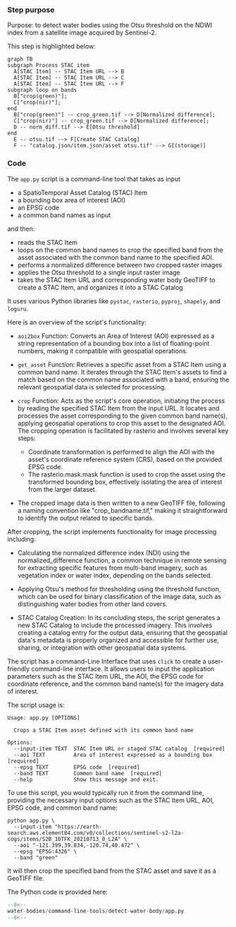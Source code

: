 ### Step purpose 

Purpose: to detect water bodies using the Otsu threshold on the NDWI index from a satellite image acquired by Sentinel-2. 

This step is highlighted below:

``` mermaid
graph TB
subgraph Process STAC item
  A[STAC Item] -- STAC Item URL --> B
  A[STAC Item] -- STAC Item URL --> C
  A[STAC Item] -- STAC Item URL --> F
subgraph loop on bands
  B["crop(green)"];
  C["crop(nir)"];
end
  B["crop(green)"] -- crop_green.tif --> D[Normalized difference];
  C["crop(nir)"] -- crop_green.tif --> D[Normalized difference];
  D -- norm_diff.tif --> E[Otsu threshold]
end
  E -- otsu.tif --> F[Create STAC Catalog]
  F -- "catalog.json/item.json/asset otsu.tif" --> G[(storage)]
```

### Code

The `app.py` script is a command-line tool that takes as input

* a SpatioTemporal Asset Catalog (STAC) Item
* a bounding box area of interest (AOI)
* an EPSG code
* a common band names as input

and then:

- reads the STAC Item
- loops on the common band names to crop the specified band from the asset associated with the common band name to the specified AOI. 
- performs a normalized difference between two cropped raster images
- applies the Otsu threshold to a single input raster image
- takes the STAC Item URL and corresponding water body GeoTIFF to create a STAC Item, and organizes it into a STAC Catalog

It uses various Python libraries like `pystac`, `rasterio`, `pyproj`, `shapely`, and `loguru`.

Here is an overview of the script's functionality:

* `aoi2box` Function: Converts an Area of Interest (AOI) expressed as a string representation of a bounding box into a list of floating-point numbers, making it compatible with geospatial operations.

* `get_asset` Function: Retrieves a specific asset from a STAC Item using a common band name. It iterates through the STAC Item's assets to find a match based on the common name associated with a band, ensuring the relevant geospatial data is selected for processing.

* `crop` Function: Acts as the script's core operation, initiating the process by reading the specified STAC Item from the input URL. It locates and processes the asset corresponding to the given common band name(s), applying geospatial operations to crop this asset to the designated AOI. The cropping operation is facilitated by rasterio and involves several key steps:

  * Coordinate transformation is performed to align the AOI with the asset's coordinate reference system (CRS), based on the provided EPSG code.
  * The rasterio.mask.mask function is used to crop the asset using the transformed bounding box, effectively isolating the area of interest from the larger dataset.

*  The cropped image data is then written to a new GeoTIFF file, following a naming convention like "crop_bandname.tif," making it straightforward to identify the output related to specific bands.

After cropping, the script  implements functionality for image processing including:

* Calculating the normalized difference index (NDI) using the normalized_difference function, a common technique in remote sensing for extracting specific features from multi-band imagery, such as vegetation index or water index, depending on the bands selected.

* Applying Otsu's method for thresholding using the threshold function, which can be used for binary classification of the image data, such as distinguishing water bodies from other land covers.

* STAC Catalog Creation: In its concluding steps, the script generates a new STAC Catalog to include the processed imagery. This involves creating a catalog entry for the output data, ensuring that the geospatial data's metadata is properly organized and accessible for further use, sharing, or integration with other geospatial data systems.

The script has a command-Line Interface that uses `click` to create a user-friendly command-line interface. It allows users to input the application parameters such as the STAC Item URL, the AOI, the EPSG code for coordinate reference, and the common band name(s) for the imagery data of interest. 

The script usage is:

```
Usage: app.py [OPTIONS]

  Crops a STAC Item asset defined with its common band name

Options:
  --input-item TEXT  STAC Item URL or staged STAC catalog  [required]
  --aoi TEXT         Area of interest expressed as a bounding box  [required]
  --epsg TEXT        EPSG code  [required]
  --band TEXT        Common band name  [required]
  --help             Show this message and exit.
```

To use this script, you would typically run it from the command line, providing the necessary input options such as the STAC Item URL, AOI, EPSG code, and common band name: 

```
python app.py \
  --input-item "https://earth-search.aws.element84.com/v0/collections/sentinel-s2-l2a-cogs/items/S2B_10TFK_20210713_0_L2A" \
  --aoi "-121.399,39.834,-120.74,40.472" \
  --epsg "EPSG:4326" \
  --band "green" 
```

It will then crop the specified band from the STAC asset and save it as a GeoTIFF file.

The Python code is provided here:

```python linenums="1" title="water-bodies/command-line-tools/detect-water-body/app.py"
--8<--
water-bodies/command-line-tools/detect-water-body/app.py
--8<--
```